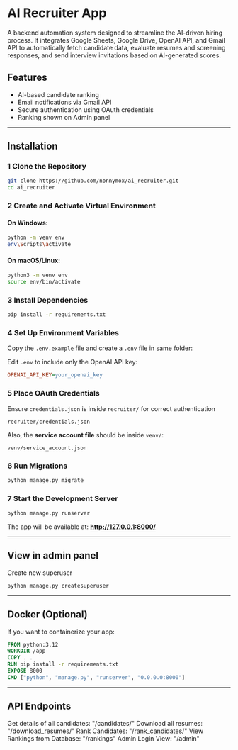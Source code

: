 # AI Recruiter App

A backend automation system designed to streamline the AI-driven hiring process. It integrates Google Sheets, Google Drive, OpenAI API, and Gmail API to automatically fetch candidate data, evaluate resumes and screening responses, and send interview invitations based on AI-generated scores.

## Features

- AI-based candidate ranking
- Email notifications via Gmail API
- Secure authentication using OAuth credentials
- Ranking shown on Admin panel

---

## Installation

### **1 Clone the Repository**

```bash
git clone https://github.com/nonnymox/ai_recruiter.git
cd ai_recruiter
```

### **2 Create and Activate Virtual Environment**

#### On Windows:

```bash
python -m venv env
env\Scripts\activate
```

#### On macOS/Linux:

```bash
python3 -m venv env
source env/bin/activate
```

### **3 Install Dependencies**

```bash
pip install -r requirements.txt
```

### **4 Set Up Environment Variables**

Copy the `.env.example` file and create a `.env` file in same folder:

Edit `.env` to include only the OpenAI API key:

```ini
OPENAI_API_KEY=your_openai_key
```

### **5 Place OAuth Credentials**

Ensure `credentials.json` is inside `recruiter/` for correct authentication

```
recruiter/credentials.json
```

Also, the **service account file** should be inside `venv/`:

```
venv/service_account.json
```

### **6️ Run Migrations**

```bash
python manage.py migrate
```

### **7️ Start the Development Server**

```bash
python manage.py runserver
```

The app will be available at: **http://127.0.0.1:8000/**

---

## View in admin panel

Create new superuser

```bash
python manage.py createsuperuser
```

---

## Docker (Optional)

If you want to containerize your app:

```dockerfile
FROM python:3.12
WORKDIR /app
COPY . .
RUN pip install -r requirements.txt
EXPOSE 8000
CMD ["python", "manage.py", "runserver", "0.0.0.0:8000"]
```

---

## API Endpoints

Get details of all candidates: "/candidates/"
Download all resumes: "/download_resumes/"
Rank Candidates: "/rank_candidates/"
View Rankings from Database: "/rankings"
Admin Login View: "/admin"
